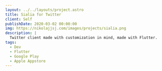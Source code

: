 ```yaml
---
layout: ../../layouts/project.astro
title: Sialia for Twitter
client: Self
publishDate: 2020-03-02 00:00:00
img: https://nikolajjsj.com/images/projects/sialia.png
description: |
  Twitter client made with customization in mind, made with Flutter.
tags:
  - Dev
  - Flutter
  - Google Play
  - Apple Appstore
---
```


